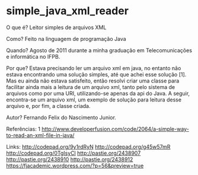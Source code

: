 simple_java_xml_reader
======================

O que é? Leitor simples de arquivos XML

Como? Feito na linguagem de programação Java

Quando? Agosto de 2011 durante a minha graduação em Telecomunicações e informática no IFPB.

Por que? Estava precisando ler um arquivo xml em java, no entanto não estava encontrando uma solução simples, até que achei esse solução [1]. Mas eu ainda não estava satisfeito, então resolvi criar uma classe para facilitar ainda mais a leitura de um arquivo xml, tanto pelo sistema de arquivos como por uma URI, utilizando-se apenas da api do Java. A seguir, encontra-se um arquivo xml, um exemplo de solução para leitura desse arquivo e, por fim, a classe criada.

Autor? Fernando Felix do Nascimento Junior.

Referências:
1 http://www.developerfusion.com/code/2064/a-simple-way-to-read-an-xml-file-in-java/

Links:
http://codepad.org/9y1rdRyN
http://codepad.org/g45w57mR
http://codepad.org/0TgIsyCl
http://pastie.org/2438907
http://pastie.org/2438910
http://pastie.org/2438912
https://fjacademic.wordpress.com/?p=56&preview=true